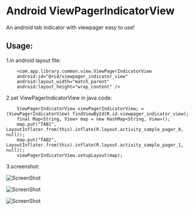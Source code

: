 Android ViewPagerIndicatorView
===========================

An android tab indicator with viewpager easy to use!

Usage:
--------------------------

1.in android layout file:

        <com.app.library.common.view.ViewPagerIndicatorView
        android:id="@+id/viewpager_indicator_view"
        android:layout_width="match_parent"
        android:layout_height="wrap_content" />


2.set ViewPagerIndicatorView in java code:

        ViewPagerIndicatorView viewPagerIndicatorView; = (ViewPagerIndicatorView) findViewById(R.id.viewpager_indicator_view);
        final Map<String, View> map = new HashMap<String, View>();
        map.put("TAB1", LayoutInflater.from(this).inflate(R.layout.activity_sample_pager_0, null));
        map.put("TAB2", LayoutInflater.from(this).inflate(R.layout.activity_sample_pager_1, null));
        viewPagerIndicatorView.setupLayout(map);

3.screenshot:

![ScreenShot](https://raw.github.com/allthelucky/android-viewpager-indicator/master/AndroidViewpagerIndicator/screenshot/shortcuta.jpg)

![ScreenShot](https://raw.github.com/allthelucky/android-viewpager-indicator/master/AndroidViewpagerIndicator/screenshot/shortcutb.jpg)

![ScreenShot](https://raw.github.com/allthelucky/android-viewpager-indicator/master/AndroidViewpagerIndicator/screenshot/shortcutc.jpg)
